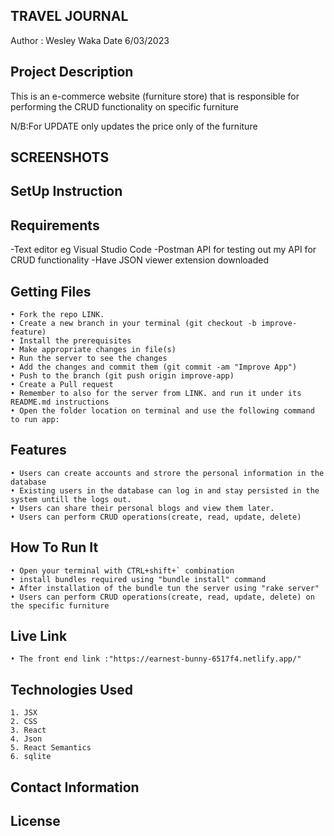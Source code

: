 ## TRAVEL JOURNAL

Author : Wesley Waka
Date 6/03/2023

## Project Description

This is an e-commerce website (furniture store) that is responsible for performing the CRUD functionality on specific furniture

N/B:For UPDATE only updates the price only of the furniture

## SCREENSHOTS

## SetUp Instruction

## Requirements

-Text editor eg Visual Studio Code
-Postman API for testing out my API for CRUD functionality
-Have JSON viewer extension downloaded

## Getting Files

    • Fork the repo LINK.
    • Create a new branch in your terminal (git checkout -b improve-feature)
    • Install the prerequisites
    • Make appropriate changes in file(s)
    • Run the server to see the changes
    • Add the changes and commit them (git commit -am "Improve App")
    • Push to the branch (git push origin improve-app)
    • Create a Pull request
    • Remember to also for the server from LINK. and run it under its README.md instructions
    • Open the folder location on terminal and use the following command to run app:

## Features

    • Users can create accounts and strore the personal information in the database
    • Existing users in the database can log in and stay persisted in the system untill the logs out.
    • Users can share their personal blogs and view them later.
    • Users can perform CRUD operations(create, read, update, delete)

## How To Run It

    • Open your terminal with CTRL+shift+` combination
    • install bundles required using "bundle install" command
    • After installation of the bundle tun the server using "rake server"
    • Users can perform CRUD operations(create, read, update, delete) on the specific furniture

## Live Link

    • The front end link :"https://earnest-bunny-6517f4.netlify.app/"

## Technologies Used

    1. JSX
    2. CSS
    3. React
    4. Json
    5. React Semantics
    6. sqlite

## Contact Information

## License
